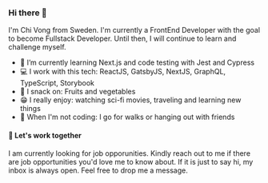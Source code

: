 ### Hi there 👋

I'm Chi Vong from Sweden. I'm currently a FrontEnd Developer with the goal to become Fullstack Developer. Until then, I will continue to learn and challenge myself.

- 🌱 I’m currently learning Next.js and code testing with Jest and Cypress
- 💻 I work with this tech: ReactJS, GatsbyJS, NextJS, GraphQL, TypeScript, Storybook
- 🍎 I snack on: Fruits and vegetables
- 😁 I really enjoy: watching sci-fi movies, traveling and learning new things
- 🌴 When I'm not coding: I go for walks or hanging out with friends

#### 🚀 Let's work together

I am currently looking for job opporunities. Kindly reach out to me if there are job opportunities you'd love me to know about. If it is just to say hi, my inbox is always open. Feel free to drop me a message.
